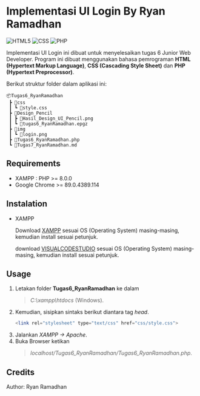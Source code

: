 <!-- Ryan Ramadhan -->

# Implementasi UI Login By Ryan Ramadhan

<img alt="HTML5" src="https://img.shields.io/badge/html5%20-%23E34F26.svg?&style=for-the-badge&logo=html5&logoColor=white"/> 
<img alt="CSS" src="https://img.shields.io/badge/css3%20-%231572B6.svg?&style=for-the-badge&logo=css3&logoColor=white"/>
<img alt="PHP" src="https://img.shields.io/badge/php-%23777BB4.svg?&style=for-the-badge&logo=php&logoColor=white"/>


Implementasi UI Login ini dibuat untuk menyelesaikan tugas 6 Junior Web Developer. Program ini dibuat menggunakan bahasa pemrograman **HTML (Hypertext Markup Language)**, **CSS (Cascading Style Sheet)** dan **PHP (Hypertext Preprocessor)**.

Berikut struktur folder dalam aplikasi ini:

```
📦Tugas6_RyanRamadhan
 ┣ 📂css
 ┃ ┗ 📜style.css
 ┣ 📂Design_Pencil
 ┃ ┣ 📜Hasil_Design_UI_Pencil.png
 ┃ ┗ 📜tugas6_RyanRamadhan.epgz
 ┣ 📂img
 ┃ ┗ 📜login.png
 ┣ 📜Tugas6_RyanRamadhan.php
 ┗ 📜Tugas7_RyanRamadhan.md
```

## Requirements

* XAMPP : PHP >= 8.0.0
* Google Chrome >= 89.0.4389.114

## Instalation

* XAMPP

   Download [XAMPP](https://www.apachefriends.org/download.html) sesuai OS (Operating System) masing-masing, kemudian install sesuai petunjuk.

   download [VISUALCODESTUDIO](https://code.visualstudio.com/download) sesuai OS (Operating System) masing-masing, kemudian install sesuai petunjuk.

## Usage

1. Letakan folder **Tugas6_RyanRamadhan** ke dalam 
    > *C:\xampp\htdocs*  (Windows).
2. Kemudian, sisipkan sintaks berikut diantara tag *head*.
    ```php
    <link rel="stylesheet" type="text/css" href="css/style.css">
    ```
5. Jalankan *XAMPP -> Apache*.
6. Buka Browser ketikan 
   > *localhost/Tugas6_RyanRamadhan/Tugas6_RyanRamadhan.php*.

## Credits

   Author: Ryan Ramadhan